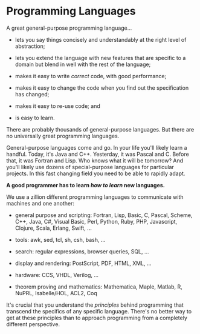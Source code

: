 # Programming Languages

A great general-purpose programming language...

- lets you say things concisely and understandably at the right level
  of abstraction;

- lets you extend the language with new features that are specific to
  a domain but blend in well with the rest of the language;

- makes it easy to write *correct* code, with good performance;

- makes it easy to change the code when you find out the specification
  has changed;

- makes it easy to re-use code; and

- is easy to learn.

There are probably thousands of general-purpose languages.
But there are no universally great programming languages.

General-purpose languages come and go.  In your life you'll likely learn
a handful.  Today, it's Java and C++.  Yesterday, it was Pascal and C.
Before that, it was Fortran and Lisp.  Who knows what it will be tomorrow?
And you'll likely use dozens of special-purpose languages for particular
projects.  In this fast changing field you need to be able to
rapidly adapt.

**A good programmer has to learn *how to learn* new languages.**

We use a zillion different programming languages to communicate with
machines and one another:

- general purpose and scripting:  Fortran, Lisp, Basic, C, Pascal, Scheme, C++,
  Java, C#, Visual Basic, Perl, Python, Ruby, PHP, Javascript, Clojure, Scala,
  Erlang, Swift, ...

- tools:  awk, sed, tcl, sh, csh, bash, ...

- search: regular expressions, browser queries, SQL, ...

- display and rendering:  PostScript, PDF, HTML, XML, ...

- hardware:  CCS, VHDL, Verilog, ...

- theorem proving and mathematics:  Mathematica, Maple, Matlab, R, NuPRL,
  Isabelle/HOL, ACL2, Coq

It's crucial that you understand the *principles* behind programming
that transcend the specifics of any specific language. There's no better
way to get at these principles than to approach programming from a
completely different perspective.
